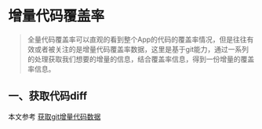 # 增量代码覆盖率

> 全量代码覆盖率可以直观的看到整个App的代码的覆盖率情况，但是往往有效或者被关注的是增量代码覆盖率数据，这里是基于git能力，通过一系列的处理获取我们想要的增量的信息，结合覆盖率信息，得到一份增量的覆盖率信息。

## 一、获取代码diff















本文参考  [获取git增量代码数据](https://blog.jerrychu.top/2020/06/07/%E8%8E%B7%E5%8F%96git%E5%A2%9E%E9%87%8F%E4%BB%A3%E7%A0%81%E6%95%B0%E6%8D%AE/) 

